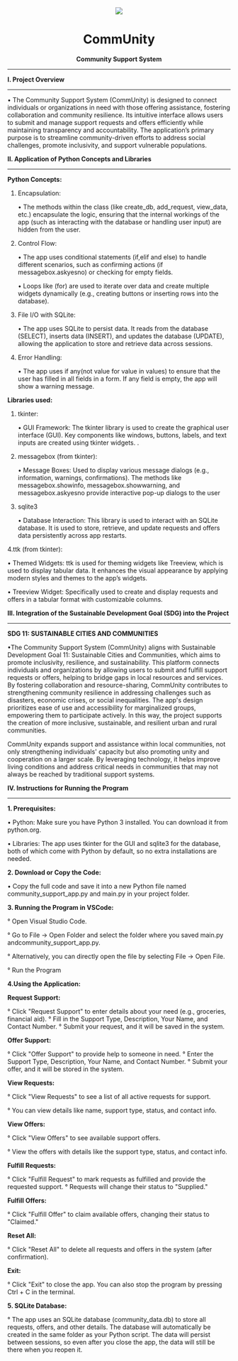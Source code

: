 <div align="center"> <img src="https://github.com/user-attachments/assets/dc6b5547-8896-4f19-a15a-5260dbf9955d">

  # CommUnity
 **Community Support System**</div>
 
------------------------------------------

**I. Project Overview**

------------------------------------------

  • The Community Support System (CommUnity) is designed to connect individuals or organizations in need with those offering assistance, fostering collaboration and community resilience. Its intuitive interface allows users to submit and manage support requests and offers efficiently while maintaining transparency and accountability. The application’s primary purpose is to streamline community-driven efforts to address social challenges, promote inclusivity, and support vulnerable populations.



**II. Application of Python Concepts and Libraries**

------------------------------------------
      
**Python Concepts:**



   1. Encapsulation:

         •  The methods within the class (like create_db, add_request, view_data, etc.) encapsulate the logic, ensuring that the internal workings of the app (such as interacting with the database or handling user input) are hidden from the user.

   2. Control Flow:
      
         • The app uses conditional statements (if,elif and else) to handle different scenarios, such as confirming actions (if messagebox.askyesno) or checking for empty fields.

         • Loops like (for) are used to iterate over data and create multiple widgets dynamically (e.g., creating buttons or inserting rows into the database).


   3. File I/O with SQLite:
       
         • The app uses SQLite to persist data. It reads from the database (SELECT), inserts data (INSERT), and updates the database (UPDATE), allowing the application to store and retrieve data across sessions.


   4. Error Handling:
     
        • The app uses if any(not value for value in values) to ensure that the user has filled in all fields in a form. If any field is empty, the app will show a warning message.
      

**Libraries used:**

   1. tkinter:
    
        • GUI Framework: The tkinter library is used to create the graphical user interface (GUI). Key components like windows, buttons, labels, and text inputs are created using tkinter widgets.
.
 
  2. messagebox (from tkinter):
    
       • Message Boxes: Used to display various message dialogs (e.g., information, warnings, confirmations). The methods like messagebox.showinfo, messagebox.showwarning, and messagebox.askyesno provide interactive pop-up dialogs to the user
        
  3. sqlite3
    
      • Database Interaction: This library is used to interact with an SQLite database. It is used to store, retrieve, and update requests and offers data persistently across app restarts.

   4.ttk (from tkinter):

   • Themed Widgets: ttk is used for theming widgets like Treeview, which is used to display tabular data. It enhances the visual appearance by applying modern styles and themes to the app’s widgets.

   • Treeview Widget: Specifically used to create and display requests and offers in a tabular format with customizable columns.
     


**III. Integration of the Sustainable Development Goal (SDG) into the Project**

------------------------------------------

**SDG 11: SUSTAINABLE CITIES AND COMMUNITIES**

  •The Community Support System (CommUnity) aligns with Sustainable Development Goal 11: Sustainable Cities and Communities, which aims to promote inclusivity, resilience, and sustainability. This platform connects individuals and organizations by allowing users to submit and fulfill support requests or offers, helping to bridge gaps in local resources and services. By fostering collaboration and resource-sharing, CommUnity contributes to strengthening community resilience in addressing challenges such as disasters, economic crises, or social inequalities. The app's design prioritizes ease of use and accessibility for marginalized groups, empowering them to participate actively. In this way, the project supports the creation of more inclusive, sustainable, and resilient urban and rural communities.

CommUnity expands support and assistance within local communities, not only strengthening individuals' capacity but also promoting unity and cooperation on a larger scale. By leveraging technology, it helps improve living conditions and address critical needs in communities that may not always be reached by traditional support systems.



**IV. Instructions for Running the Program**

------------------------------------------

 **1. Prerequisites:**
    
  • Python: Make sure you have Python 3 installed. You can download it from python.org.
  
  • Libraries: The app uses tkinter for the GUI and sqlite3 for the database, both of which come with Python by default, so no extra installations are needed.
     

 **2. Download or Copy the Code:**
    
  • Copy the full code and save it into a new Python file named community_support_app.py and main.py in your project folder.
  
  

 **3. Running the Program in VSCode:**

   ° Open Visual Studio Code.
    
   ° Go to File → Open Folder and select the folder where you saved main.py andcommunity_support_app.py.
   
   ° Alternatively, you can directly open the file by selecting File → Open File.
   
   °  Run the Program
   
 
 **4.Using the Application:**
  
  **Request Support:**

° Click "Request Support" to enter details about your need (e.g., groceries, financial aid).
° Fill in the Support Type, Description, Your Name, and Contact Number.
° Submit your request, and it will be saved in the system.

 **Offer Support:**

° Click "Offer Support" to provide help to someone in need.
° Enter the Support Type, Description, Your Name, and Contact Number.
° Submit your offer, and it will be stored in the system.

 **View Requests:**

° Click "View Requests" to see a list of all active requests for support.

° You can view details like name, support type, status, and contact info.

 **View Offers:**

° Click "View Offers" to see available support offers.

° View the offers with details like the support type, status, and contact info.

 **Fulfill Requests:**

° Click "Fulfill Request" to mark requests as fulfilled and provide the requested support.
° Requests will change their status to "Supplied."

 **Fulfill Offers:**

° Click "Fulfill Offer" to claim available offers, changing their status to "Claimed."

 **Reset All:**

° Click "Reset All" to delete all requests and offers in the system (after confirmation).

 **Exit:**

° Click "Exit" to close the app. You can also stop the program by pressing Ctrl + C in the terminal.



**5. SQLite Database:**

° The app uses an SQLite database (community_data.db) to store all requests, offers, and other details. The database will automatically be created in the same folder as your Python script. The data will persist between sessions, so even after you close the app, the data will still be there when you reopen it.



 
